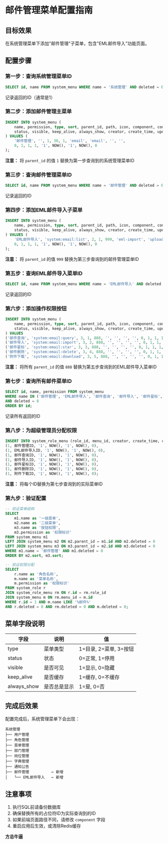 # 邮件管理菜单配置指南

## 目标效果
在系统管理菜单下添加"邮件管理"子菜单，包含"EML邮件导入"功能页面。

## 配置步骤

### 第一步：查询系统管理菜单ID
```sql
SELECT id, name FROM system_menu WHERE name = '系统管理' AND deleted = 0;
```
记录返回的ID（通常是1）

### 第二步：添加邮件管理主菜单
```sql
INSERT INTO system_menu (
    name, permission, type, sort, parent_id, path, icon, component, component_name, 
    status, visible, keep_alive, always_show, creator, create_time, updater, update_time, deleted
) VALUES (
    '邮件管理', '', 1, 30, 1, 'email', 'email', '', '', 
    0, 1, 1, 1, '1', NOW(), '1', NOW(), 0
);
```
**注意：** 将 `parent_id` 的值 `1` 替换为第一步查询到的系统管理菜单ID

### 第三步：查询邮件管理菜单ID
```sql
SELECT id, name FROM system_menu WHERE name = '邮件管理' AND deleted = 0 ORDER BY id DESC LIMIT 1;
```
记录返回的ID

### 第四步：添加EML邮件导入子菜单
```sql
INSERT INTO system_menu (
    name, permission, type, sort, parent_id, path, icon, component, component_name, 
    status, visible, keep_alive, always_show, creator, create_time, updater, update_time, deleted
) VALUES (
    'EML邮件导入', 'system:email:list', 2, 1, 999, 'eml-import', 'upload', 'system/email/index', 'SystemEmailIndex', 
    0, 1, 1, 1, '1', NOW(), '1', NOW(), 0
);
```
**注意：** 将 `parent_id` 的值 `999` 替换为第三步查询到的邮件管理菜单ID

### 第五步：查询EML邮件导入菜单ID
```sql
SELECT id, name FROM system_menu WHERE name = 'EML邮件导入' AND deleted = 0 ORDER BY id DESC LIMIT 1;
```
记录返回的ID

### 第六步：添加操作权限按钮
```sql
INSERT INTO system_menu (
    name, permission, type, sort, parent_id, path, icon, component, component_name, 
    status, visible, keep_alive, always_show, creator, create_time, updater, update_time, deleted
) VALUES 
('邮件查询', 'system:email:query', 3, 1, 888, '', '', '', '', 0, 1, 1, 1, '1', NOW(), '1', NOW(), 0),
('邮件导入', 'system:email:import', 3, 2, 888, '', '', '', '', 0, 1, 1, 1, '1', NOW(), '1', NOW(), 0),
('邮件星标', 'system:email:star', 3, 3, 888, '', '', '', '', 0, 1, 1, 1, '1', NOW(), '1', NOW(), 0),
('邮件删除', 'system:email:delete', 3, 4, 888, '', '', '', '', 0, 1, 1, 1, '1', NOW(), '1', NOW(), 0),
('附件下载', 'system:email:download', 3, 5, 888, '', '', '', '', 0, 1, 1, 1, '1', NOW(), '1', NOW(), 0);
```
**注意：** 将所有 `parent_id` 的值 `888` 替换为第五步查询到的EML邮件导入菜单ID

### 第七步：查询所有邮件菜单ID
```sql
SELECT id, name, permission FROM system_menu 
WHERE name IN ('邮件管理', 'EML邮件导入', '邮件查询', '邮件导入', '邮件星标', '邮件删除', '附件下载')
AND deleted = 0
ORDER BY id;
```
记录所有返回的ID

### 第八步：为超级管理员分配权限
```sql
INSERT INTO system_role_menu (role_id, menu_id, creator, create_time, updater, update_time, deleted) VALUES
(1, 邮件管理ID, '1', NOW(), '1', NOW(), 0),
(1, EML邮件导入ID, '1', NOW(), '1', NOW(), 0),
(1, 邮件查询ID, '1', NOW(), '1', NOW(), 0),
(1, 邮件导入ID, '1', NOW(), '1', NOW(), 0),
(1, 邮件星标ID, '1', NOW(), '1', NOW(), 0),
(1, 邮件删除ID, '1', NOW(), '1', NOW(), 0),
(1, 附件下载ID, '1', NOW(), '1', NOW(), 0);
```
**注意：** 将每个ID替换为第七步查询到的实际菜单ID

### 第九步：验证配置
```sql
-- 验证菜单结构
SELECT 
    m1.name as '一级菜单',
    m2.name as '二级菜单', 
    m3.name as '按钮权限',
    m3.permission as '权限标识'
FROM system_menu m1
LEFT JOIN system_menu m2 ON m2.parent_id = m1.id AND m2.deleted = 0
LEFT JOIN system_menu m3 ON m3.parent_id = m2.id AND m3.deleted = 0
WHERE m1.name = '邮件管理' AND m1.deleted = 0
ORDER BY m2.sort, m3.sort;

-- 验证权限分配
SELECT 
    r.name as '角色名称',
    m.name as '菜单名称',
    m.permission as '权限标识'
FROM system_role r
JOIN system_role_menu rm ON r.id = rm.role_id
JOIN system_menu m ON rm.menu_id = m.id
WHERE r.id = 1 AND m.name LIKE '%邮件%'
AND r.deleted = 0 AND rm.deleted = 0 AND m.deleted = 0;
```

## 菜单字段说明

| 字段 | 说明 | 值 |
|------|------|-----|
| type | 菜单类型 | 1=目录, 2=菜单, 3=按钮 |
| status | 状态 | 0=正常, 1=停用 |
| visible | 是否可见 | 1=显示, 0=隐藏 |
| keep_alive | 是否缓存 | 1=缓存, 0=不缓存 |
| always_show | 是否总是显示 | 1=是, 0=否 |

## 完成后效果

配置完成后，系统管理菜单下会出现：
```
系统管理
├── 用户管理
├── 角色管理
├── 菜单管理
├── 部门管理
├── 岗位管理
├── 字典管理
├── 通知公告
├── 邮件管理          ← 新增
│   └── EML邮件导入   ← 新增
```

## 注意事项

1. 执行SQL前请备份数据库
2. 确保替换所有的占位符ID为实际查询到的ID
3. 如果前端页面路径不同，请修改 `component` 字段
4. 重启应用后生效，或清除Redis缓存

**方总牛逼** 